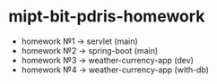 # mipt-bit-pdris-homework
- homework №1 -> servlet (main)
- homework №2 -> spring-boot (main)
- homework №3 -> weather-currency-app (dev)
- homework №4 -> weather-currency-app (with-db)
